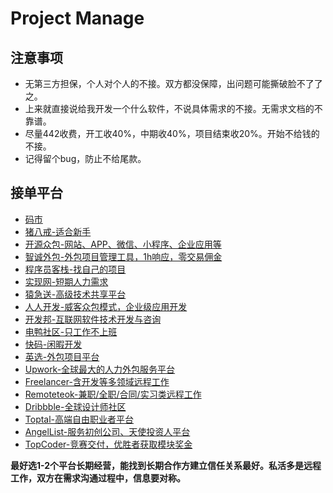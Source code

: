 # Project Manage

## 注意事项

- 无第三方担保，个人对个人的不接。双方都没保障，出问题可能撕破脸不了了之。
- 上来就直接说给我开发一个什么软件，不说具体需求的不接。无需求文档的不靠谱。
- 尽量442收费，开工收40%，中期收40%，项目结束收20%。开始不给钱的不接。
- 记得留个bug，防止不给尾款。


## 接单平台

- [码市](https://codemart.com)
- [猪八戒-适合新手](https://luoyang.zbj.com)
- [开源众包-网站、APP、微信、小程序、企业应用等](https://zb.oschina.net)
- [智诚外包-外包项目管理工具，1h响应，零交易佣金](https://codemart.com)
- [程序员客栈-找自己的项目](https://www.proginn.com)
- [实现网-短期人力需求](https://shixian.com)
- [猿急送-高级技术共享平台](https://www.yuanjisong.com)
- [人人开发-威客众包模式，企业级应用开发](http://rrkf.com)
- [开发邦-互联网软件技术开发与咨询](https://www.kaifabang.com)
- [电鸭社区-只工作不上班](https://eleduck.com)
- [快码-闲暇开发](https://www.kuai.ma)
- [英选-外包项目平台](https://www.yingxuan.io)
- [Upwork-全球最大的人力外包服务平台](https://www.upwork.com)
- [Freelancer-含开发等多领域远程工作](https://www.freelance.com)
- [Remoteteok-兼职/全职/合同/实习类远程工作](https://remoteok.io)
- [Dribbble-全球设计师社区](https://dribbble.com/jobs)
- [Toptal-高端自由职业者平台](https://www.toptal.com)
- [AngelList-服务初创公司、天使投资人平台](https://www.toptal.com)
- [TopCoder-竞赛交付，优胜者获取模块奖金](https://www.topcoder.com)

**最好选1-2个平台长期经营，能找到长期合作方建立信任关系最好。私活多是远程工作，双方在需求沟通过程中，信息要对称。**
